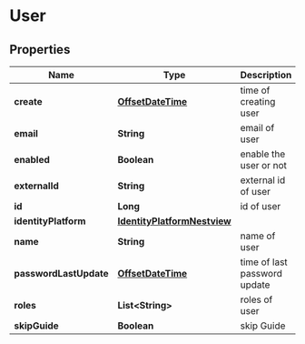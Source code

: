 # User

## Properties
Name | Type | Description | Notes
------------ | ------------- | ------------- | -------------
**create** | [**OffsetDateTime**](OffsetDateTime.md) | time of creating user |  [optional]
**email** | **String** | email of user |  [optional]
**enabled** | **Boolean** | enable the user or not |  [optional]
**externalId** | **String** | external id of user |  [optional]
**id** | **Long** | id of user |  [optional]
**identityPlatform** | [**IdentityPlatformNestview**](IdentityPlatformNestview.md) |  |  [optional]
**name** | **String** | name of user |  [optional]
**passwordLastUpdate** | [**OffsetDateTime**](OffsetDateTime.md) | time of last password update |  [optional]
**roles** | **List&lt;String&gt;** | roles of user |  [optional]
**skipGuide** | **Boolean** | skip Guide |  [optional]
